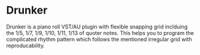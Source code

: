 # Drunker

Drunker is a piano roll VST/AU plugin with flexible snapping grid inclduing the 1/5, 1/7, 1/9, 1/10, 1/11, 1/13 of quoter notes. This helps you to program the complicated rhythm pattern which follows the mentioned irregular grid with reproducability.
